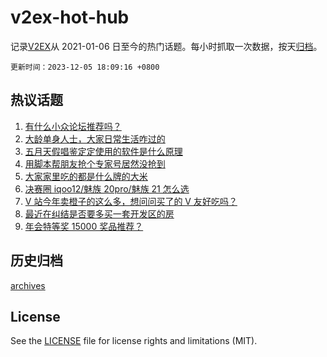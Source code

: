 # v2ex-hot-hub

 记录[V2EX](https://www.v2ex.com/)从 2021-01-06 日至今的热门话题。每小时抓取一次数据，按天[归档](archives)。

`更新时间：2023-12-05 18:09:16 +0800`

## 热议话题

1. [有什么小众论坛推荐吗？](https://www.v2ex.com/t/997648)
1. [大龄单身人士，大家日常生活咋过的](https://www.v2ex.com/t/997682)
1. [五月天假唱鉴定定使用的软件是什么原理](https://www.v2ex.com/t/997696)
1. [用脚本帮朋友抢个专家号居然没抢到](https://www.v2ex.com/t/997588)
1. [大家家里吃的都是什么牌的大米](https://www.v2ex.com/t/997611)
1. [决赛圈 iqoo12/魅族 20pro/魅族 21 怎么选](https://www.v2ex.com/t/997747)
1. [V 站今年卖橙子的这么多，想问问买了的 V 友好吃吗？](https://www.v2ex.com/t/997666)
1. [最近在纠结是否要多买一套开发区的房](https://www.v2ex.com/t/997706)
1. [年会特等奖 15000 奖品推荐？](https://www.v2ex.com/t/997755)

## 历史归档

[archives](archives)

## License

See the [LICENSE](LICENSE) file for license rights and limitations (MIT).

